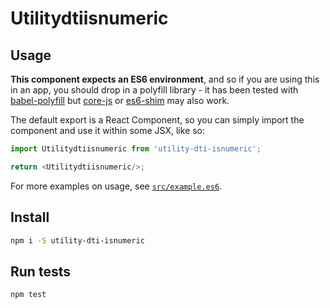 
# Utilitydtiisnumeric
> 

## Usage

**This component expects an ES6 environment**, and so if you are using this in an app,
you should drop in a polyfill library - it has been tested with [babel-polyfill] but
[core-js] or [es6-shim] may also work.

[babel-polyfill]: https://babeljs.io/docs/usage/polyfill/
[core-js]: https://www.npmjs.com/package/core-js
[es6-shim]: https://www.npmjs.com/package/es6-shim

The default export is a React Component, so you can simply import the component and use
it within some JSX, like so:

```js
import Utilitydtiisnumeric from 'utility-dti-isnumeric';

return <Utilitydtiisnumeric/>;
```

For more examples on usage, see [`src/example.es6`](./src/example.es6).

## Install

```bash
npm i -S utility-dti-isnumeric
```

## Run tests

```bash
npm test
```
